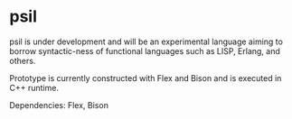 # psil

psil is under development and will be an experimental language aiming to borrow syntactic-ness of functional languages such as LISP, Erlang, and others.

Prototype is currently constructed with Flex and Bison and is executed in C++ runtime. 

Dependencies: Flex, Bison


